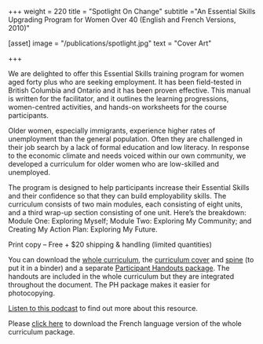 +++
weight = 220
title = "Spotlight On Change"
subtitle ="An Essential Skills Upgrading Program for Women Over 40 (English and French Versions, 2010)"

[asset]
  image = "/publications/spotlight.jpg"
  text = "Cover Art"


+++

We are delighted to offer this Essential Skills training program for women aged forty plus who are seeking employment. It has been field-tested in British Columbia and Ontario and it has been proven effective. This manual is written for the facilitator, and it outlines the learning progressions, women-centred activities, and hands-on worksheets for the course participants.  
  
Older women, especially immigrants, experience higher rates of unemployment than the general population. Often they are challenged in their job search by a lack of formal education and low literacy. In response to the economic climate and needs voiced within our own community, we developed a curriculum for older women who are low-skilled and unemployed.  
  
The program is designed to help participants increase their Essential Skills and their confidence so that they can build employability skills. The curriculum consists of two main modules, each consisting of eight units, and a third wrap-up section consisting of one unit. Here’s the breakdown: Module One: Exploring Myself; Module Two: Exploring My Community; and Creating My Action Plan: Exploring My Future.  
  
Print copy – Free + $20 shipping & handling (limited quantities)  
  
You can download the [whole curriculum](../../../pdf/SpotlightOnChangeCurriculum.pdf), the [curriculum cover](../../../pdf/SpotlightCover.pdf) and [spine](../../../pdf/SpotlightSpine.pdf) (to put it in a binder) and a separate [Participant Handouts package](../../../pdf/SpotlightWorksheets.pdf). The handouts are included in the whole curriculum but they are integrated throughout the document. The PH package makes it easier for photocopying.  
  
[Listen to this podcast](../../../pdf/spotlightonchange.m4v) to find out more about this resource.  
  
Please [click here](../../../pdf/PleinsfeuxsurleChangement.pdf) to download the French language version of the whole curriculum package.  